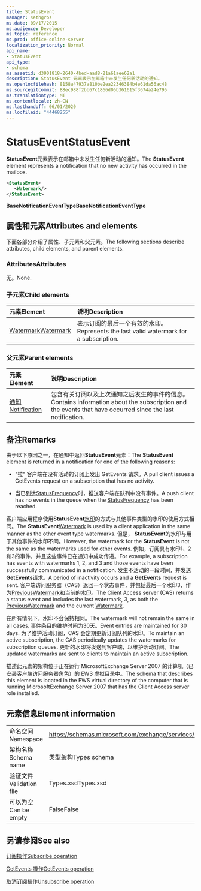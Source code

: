 ```yaml
---
title: StatusEvent
manager: sethgros
ms.date: 09/17/2015
ms.audience: Developer
ms.topic: reference
ms.prod: office-online-server
localization_priority: Normal
api_name:
- StatusEvent
api_type:
- schema
ms.assetid: d3901818-2640-4bed-aad8-21a61aee62a1
description: StatusEvent 元素表示在邮箱中未发生任何新活动的通知。
ms.openlocfilehash: 8158a47937a810be2ea22346384b4e61da56ac48
ms.sourcegitcommit: 88ec988f2bb67c1866d06b361615f3674a24e795
ms.translationtype: MT
ms.contentlocale: zh-CN
ms.lasthandoff: 06/01/2020
ms.locfileid: "44468255"
---
```

# <a name="statusevent"></a><span data-ttu-id="46ac5-103">StatusEvent</span><span class="sxs-lookup"><span data-stu-id="46ac5-103">StatusEvent</span></span>

<span data-ttu-id="46ac5-104">**StatusEvent**元素表示在邮箱中未发生任何新活动的通知。</span><span class="sxs-lookup"><span data-stu-id="46ac5-104">The **StatusEvent** element represents a notification that no new activity has occurred in the mailbox.</span></span> 
  
```xml
<StatusEvent>
   <Watermark/>
</StatusEvent>
```

 <span data-ttu-id="46ac5-105">**BaseNotificationEventType**</span><span class="sxs-lookup"><span data-stu-id="46ac5-105">**BaseNotificationEventType**</span></span>
## <a name="attributes-and-elements"></a><span data-ttu-id="46ac5-106">属性和元素</span><span class="sxs-lookup"><span data-stu-id="46ac5-106">Attributes and elements</span></span>

<span data-ttu-id="46ac5-107">下面各部分介绍了属性、子元素和父元素。</span><span class="sxs-lookup"><span data-stu-id="46ac5-107">The following sections describe attributes, child elements, and parent elements.</span></span>
  
### <a name="attributes"></a><span data-ttu-id="46ac5-108">Attributes</span><span class="sxs-lookup"><span data-stu-id="46ac5-108">Attributes</span></span>

<span data-ttu-id="46ac5-109">无。</span><span class="sxs-lookup"><span data-stu-id="46ac5-109">None.</span></span>
  
### <a name="child-elements"></a><span data-ttu-id="46ac5-110">子元素</span><span class="sxs-lookup"><span data-stu-id="46ac5-110">Child elements</span></span>

|<span data-ttu-id="46ac5-111">**元素**</span><span class="sxs-lookup"><span data-stu-id="46ac5-111">**Element**</span></span>|<span data-ttu-id="46ac5-112">**说明**</span><span class="sxs-lookup"><span data-stu-id="46ac5-112">**Description**</span></span>|
|:-----|:-----|
|[<span data-ttu-id="46ac5-113">Watermark</span><span class="sxs-lookup"><span data-stu-id="46ac5-113">Watermark</span></span>](watermark.md) <br/> |<span data-ttu-id="46ac5-114">表示订阅的最后一个有效的水印。</span><span class="sxs-lookup"><span data-stu-id="46ac5-114">Represents the last valid watermark for a subscription.</span></span>  <br/> |
   
### <a name="parent-elements"></a><span data-ttu-id="46ac5-115">父元素</span><span class="sxs-lookup"><span data-stu-id="46ac5-115">Parent elements</span></span>

|<span data-ttu-id="46ac5-116">**元素**</span><span class="sxs-lookup"><span data-stu-id="46ac5-116">**Element**</span></span>|<span data-ttu-id="46ac5-117">**说明**</span><span class="sxs-lookup"><span data-stu-id="46ac5-117">**Description**</span></span>|
|:-----|:-----|
|[<span data-ttu-id="46ac5-118">通知</span><span class="sxs-lookup"><span data-stu-id="46ac5-118">Notification</span></span>](notification-ex15websvcsotherref.md) <br/> |<span data-ttu-id="46ac5-119">包含有关订阅以及上次通知之后发生的事件的信息。</span><span class="sxs-lookup"><span data-stu-id="46ac5-119">Contains information about the subscription and the events that have occurred since the last notification.</span></span>  <br/> |
   
## <a name="remarks"></a><span data-ttu-id="46ac5-120">备注</span><span class="sxs-lookup"><span data-stu-id="46ac5-120">Remarks</span></span>

<span data-ttu-id="46ac5-121">由于以下原因之一，在通知中返回**StatusEvent**元素：</span><span class="sxs-lookup"><span data-stu-id="46ac5-121">The **StatusEvent** element is returned in a notification for one of the following reasons:</span></span> 
  
- <span data-ttu-id="46ac5-122">"拉" 客户端在没有活动的订阅上发出 GetEvents 请求。</span><span class="sxs-lookup"><span data-stu-id="46ac5-122">A pull client issues a GetEvents request on a subscription that has no activity.</span></span>
    
- <span data-ttu-id="46ac5-123">当已到达[StatusFrequency](statusfrequency.md)时，推送客户端在队列中没有事件。</span><span class="sxs-lookup"><span data-stu-id="46ac5-123">A push client has no events in the queue when the [StatusFrequency](statusfrequency.md) has been reached.</span></span> 
    
<span data-ttu-id="46ac5-124">客户端应用程序使用**StatusEvent**[水印](watermark.md)的方式与其他事件类型的水印的使用方式相同。</span><span class="sxs-lookup"><span data-stu-id="46ac5-124">The **StatusEvent**[Watermark](watermark.md) is used by a client application in the same manner as the other event type watermarks.</span></span> <span data-ttu-id="46ac5-125">但是， **StatusEvent**的水印与用于其他事件的水印不同。</span><span class="sxs-lookup"><span data-stu-id="46ac5-125">However, the watermark for the **StatusEvent** is not the same as the watermarks used for other events.</span></span> <span data-ttu-id="46ac5-126">例如，订阅具有水印1、2和3的事件，并且这些事件已在通知中成功传递。</span><span class="sxs-lookup"><span data-stu-id="46ac5-126">For example, a subscription has events with watermarks 1, 2, and 3 and those events have been successfully communicated in a notification.</span></span> <span data-ttu-id="46ac5-127">发生不活动的一段时间，并发送**GetEvents**请求。</span><span class="sxs-lookup"><span data-stu-id="46ac5-127">A period of inactivity occurs and a **GetEvents** request is sent.</span></span> <span data-ttu-id="46ac5-128">客户端访问服务器（CAS）返回一个状态事件，并包括最后一个水印3，作为[PreviousWatermark](previouswatermark.md)和当前的[水印](watermark.md)。</span><span class="sxs-lookup"><span data-stu-id="46ac5-128">The Client Access server (CAS) returns a status event and includes the last watermark, 3, as both the [PreviousWatermark](previouswatermark.md) and the current [Watermark](watermark.md).</span></span>
  
<span data-ttu-id="46ac5-129">在所有情况下，水印不会保持相同。</span><span class="sxs-lookup"><span data-stu-id="46ac5-129">The watermark will not remain the same in all cases.</span></span> <span data-ttu-id="46ac5-130">事件条目的维护时间为30天。</span><span class="sxs-lookup"><span data-stu-id="46ac5-130">Event entries are maintained for 30 days.</span></span> <span data-ttu-id="46ac5-131">为了维护活动订阅，CAS 会定期更新订阅队列的水印。</span><span class="sxs-lookup"><span data-stu-id="46ac5-131">To maintain an active subscription, the CAS periodically updates the watermarks for subscription queues.</span></span> <span data-ttu-id="46ac5-132">更新的水印将发送到客户端，以维护活动订阅。</span><span class="sxs-lookup"><span data-stu-id="46ac5-132">The updated watermarks are sent to clients to maintain an active subscription.</span></span>
  
<span data-ttu-id="46ac5-133">描述此元素的架构位于正在运行 MicrosoftExchange Server 2007 的计算机（已安装客户端访问服务器角色）的 EWS 虚拟目录中。</span><span class="sxs-lookup"><span data-stu-id="46ac5-133">The schema that describes this element is located in the EWS virtual directory of the computer that is running MicrosoftExchange Server 2007 that has the Client Access server role installed.</span></span>
  
## <a name="element-information"></a><span data-ttu-id="46ac5-134">元素信息</span><span class="sxs-lookup"><span data-stu-id="46ac5-134">Element information</span></span>

|||
|:-----|:-----|
|<span data-ttu-id="46ac5-135">命名空间</span><span class="sxs-lookup"><span data-stu-id="46ac5-135">Namespace</span></span>  <br/> |https://schemas.microsoft.com/exchange/services/2006/types  <br/> |
|<span data-ttu-id="46ac5-136">架构名称</span><span class="sxs-lookup"><span data-stu-id="46ac5-136">Schema name</span></span>  <br/> |<span data-ttu-id="46ac5-137">类型架构</span><span class="sxs-lookup"><span data-stu-id="46ac5-137">Types schema</span></span>  <br/> |
|<span data-ttu-id="46ac5-138">验证文件</span><span class="sxs-lookup"><span data-stu-id="46ac5-138">Validation file</span></span>  <br/> |<span data-ttu-id="46ac5-139">Types.xsd</span><span class="sxs-lookup"><span data-stu-id="46ac5-139">Types.xsd</span></span>  <br/> |
|<span data-ttu-id="46ac5-140">可以为空</span><span class="sxs-lookup"><span data-stu-id="46ac5-140">Can be empty</span></span>  <br/> |<span data-ttu-id="46ac5-141">False</span><span class="sxs-lookup"><span data-stu-id="46ac5-141">False</span></span>  <br/> |
   
## <a name="see-also"></a><span data-ttu-id="46ac5-142">另请参阅</span><span class="sxs-lookup"><span data-stu-id="46ac5-142">See also</span></span>



[<span data-ttu-id="46ac5-143">订阅操作</span><span class="sxs-lookup"><span data-stu-id="46ac5-143">Subscribe operation</span></span>](subscribe-operation.md)
  
[<span data-ttu-id="46ac5-144">GetEvents 操作</span><span class="sxs-lookup"><span data-stu-id="46ac5-144">GetEvents operation</span></span>](getevents-operation.md)
  
[<span data-ttu-id="46ac5-145">取消订阅操作</span><span class="sxs-lookup"><span data-stu-id="46ac5-145">Unsubscribe operation</span></span>](unsubscribe-operation.md)

